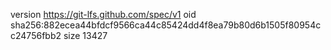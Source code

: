 version https://git-lfs.github.com/spec/v1
oid sha256:882ecea44bfdcf9566ca44c85424dd4f8ea79b80d6b1505f80954cc24756fbb2
size 13427

